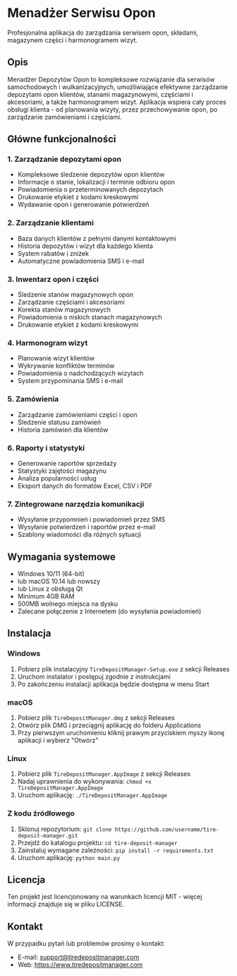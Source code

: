 # Menadżer Serwisu Opon

Profesjonalna aplikacja do zarządzania serwisem opon, składami, magazynem części i harmonogramem wizyt.

## Opis

Menadżer Depozytów Opon to kompleksowe rozwiązanie dla serwisów samochodowych i wulkanizacyjnych, umożliwiające efektywne zarządzanie depozytami opon klientów, stanami magazynowymi, częściami i akcesoriami, a także harmonogramem wizyt. Aplikacja wspiera cały proces obsługi klienta - od planowania wizyty, przez przechowywanie opon, po zarządzanie zamówieniami i częściami.

## Główne funkcjonalności

### 1. Zarządzanie depozytami opon
- Kompleksowe śledzenie depozytów opon klientów
- Informacje o stanie, lokalizacji i terminie odbioru opon
- Powiadomienia o przeterminowanych depozytach
- Drukowanie etykiet z kodami kreskowymi
- Wydawanie opon i generowanie potwierdzeń

### 2. Zarządzanie klientami
- Baza danych klientów z pełnymi danymi kontaktowymi
- Historia depozytów i wizyt dla każdego klienta
- System rabatów i zniżek
- Automatyczne powiadomienia SMS i e-mail

### 3. Inwentarz opon i części
- Śledzenie stanów magazynowych opon
- Zarządzanie częściami i akcesoriami
- Korekta stanów magazynowych
- Powiadomienia o niskich stanach magazynowych
- Drukowanie etykiet z kodami kreskowymi

### 4. Harmonogram wizyt
- Planowanie wizyt klientów
- Wykrywanie konfliktów terminów
- Powiadomienia o nadchodzących wizytach
- System przypominania SMS i e-mail

### 5. Zamówienia
- Zarządzanie zamówieniami części i opon
- Śledzenie statusu zamówień
- Historia zamówień dla klientów

### 6. Raporty i statystyki
- Generowanie raportów sprzedaży
- Statystyki zajętości magazynu
- Analiza popularności usług
- Eksport danych do formatów Excel, CSV i PDF

### 7. Zintegrowane narzędzia komunikacji
- Wysyłanie przypomnień i powiadomień przez SMS
- Wysyłanie potwierdzeń i raportów przez e-mail
- Szablony wiadomości dla różnych sytuacji

## Wymagania systemowe

- Windows 10/11 (64-bit)
- lub macOS 10.14 lub nowszy
- lub Linux z obsługą Qt
- Minimum 4GB RAM
- 500MB wolnego miejsca na dysku
- Zalecane połączenie z Internetem (do wysyłania powiadomień)

## Instalacja

### Windows
1. Pobierz plik instalacyjny `TireDepositManager-Setup.exe` z sekcji Releases
2. Uruchom instalator i postępuj zgodnie z instrukcjami
3. Po zakończeniu instalacji aplikacja będzie dostępna w menu Start

### macOS
1. Pobierz plik `TireDepositManager.dmg` z sekcji Releases
2. Otwórz plik DMG i przeciągnij aplikację do folderu Applications
3. Przy pierwszym uruchomieniu kliknij prawym przyciskiem myszy ikonę aplikacji i wybierz "Otwórz"

### Linux
1. Pobierz plik `TireDepositManager.AppImage` z sekcji Releases
2. Nadaj uprawnienia do wykonywania: `chmod +x TireDepositManager.AppImage`
3. Uruchom aplikację: `./TireDepositManager.AppImage`

### Z kodu źródłowego
1. Sklonuj repozytorium: `git clone https://github.com/username/tire-deposit-manager.git`
2. Przejdź do katalogu projektu: `cd tire-deposit-manager`
3. Zainstaluj wymagane zależności: `pip install -r requirements.txt`
4. Uruchom aplikację: `python main.py`

## Licencja

Ten projekt jest licencjonowany na warunkach licencji MIT - więcej informacji znajduje się w pliku LICENSE.

## Kontakt

W przypadku pytań lub problemów prosimy o kontakt:
- E-mail: support@tiredepositmanager.com
- Web: https://www.tiredepositmanager.com
